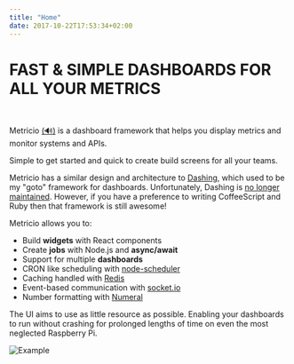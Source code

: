 ```yaml
---
title: "Home"
date: 2017-10-22T17:53:34+02:00
---
```


<h1>FAST & SIMPLE DASHBOARDS FOR ALL YOUR METRICS</h1>

<p style="text-align: center;"><a href="https://semaphoreci.com/dannycroft/metricio-2"><img style="margin: 0;display:inline"src="https://semaphoreci.com/api/v1/dannycroft/metricio-2/branches/master/badge.svg" alt=""></a> <a href="https://codeclimate.com/github/metricio/metricio/maintainability"><img style="margin: 0;display:inline"src="https://api.codeclimate.com/v1/badges/3aa92baa68a935fc8c3a/maintainability" alt=""></a> <a href="https://gitter.im/metricio/support"><img style="margin: 0; display:inline"src="https://img.shields.io/badge/gitter-developer_chat-46bc99.svg" alt=""></a></p>

Metricio [(🔊)](https://res.cloudinary.com/metricio/video/upload/v1508691679/metricio_b4nmgk.mp3 "pronunciation") is a dashboard framework that helps you display metrics and monitor
systems and APIs.

Simple to get started and quick to create build screens for all your teams.

Metricio has a similar design and architecture to [Dashing](http://dashing.io/), which used to be my "goto" framework for dashboards. Unfortunately, Dashing is [no longer maintained](https://github.com/Shopify/dashing/issues/711). However, if you have a preference to writing CoffeeScript and Ruby then that framework is still awesome!

Metricio allows you to:

- Build **widgets** with React components
- Create **jobs** with Node.js and **async/await**
- Support for multiple **dashboards**
- CRON like scheduling with [node-scheduler](https://github.com/node-schedule/node-schedule)
- Caching handled with [Redis](https://redis.io/)
- Event-based communication with [socket.io](https://socket.io/)
- Number formatting with [Numeral](http://numeraljs.com/)

The UI aims to use as little resource as possible. Enabling your dashboards to run without crashing for prolonged lengths of time on even the most neglected Raspberry Pi.

  ![Example](https://res.cloudinary.com/metricio/image/upload/v1508687267/metricio_yxmmxo.gif)
